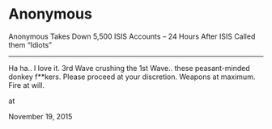 # Anonymous
Anonymous Takes Down 5,500 ISIS Accounts – 24 Hours After ISIS Called them “Idiots”

---

Ha ha.. I love it. 3rd Wave crushing the 1st Wave.. these peasant-minded donkey f**kers. Please proceed at your discretion. Weapons at maximum. Fire at will. 








at

November 19, 2015















